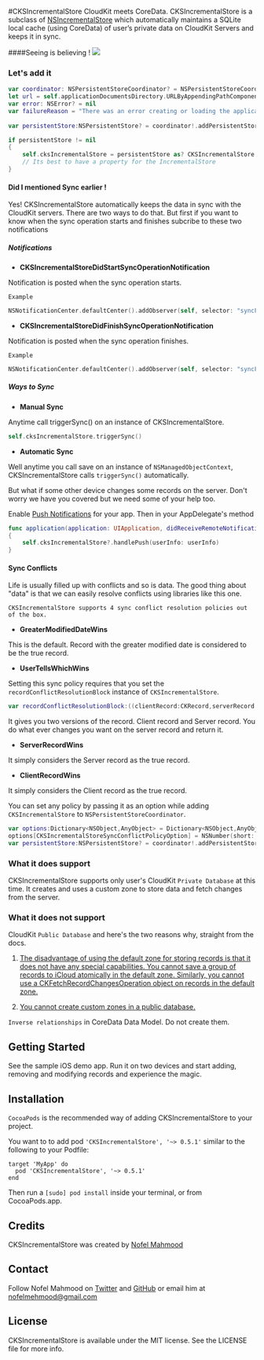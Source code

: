 #CKSIncrementalStore
CloudKit meets CoreData. 
CKSIncrementalStore is a subclass of [NSIncrementalStore](https://developer.apple.com/library/prerelease/ios/documentation/CoreData/Reference/NSIncrementalStore_Class/index.html) which automatically maintains a SQLite local cache (using CoreData) of user’s private data on CloudKit Servers and keeps it in sync.</p>

####Seeing is believing !
![](https://cdn.pbrd.co/images/1ueV7gsM.gif)

### Let's add it

```swift
var coordinator: NSPersistentStoreCoordinator? = NSPersistentStoreCoordinator(managedObjectModel:self.managedObjectModel)
let url = self.applicationDocumentsDirectory.URLByAppendingPathComponent("CKSIncrementalStore_iOSDemo.sqlite")
var error: NSError? = nil
var failureReason = "There was an error creating or loading the application's saved data."
  
var persistentStore:NSPersistentStore? = coordinator!.addPersistentStoreWithType(CKSIncrementalStore.type, configuration: nil, URL: url, options: nil, error: &error)

if persistentStore != nil
{
    self.cksIncrementalStore = persistentStore as? CKSIncrementalStore
    // Its best to have a property for the IncrementalStore
}

```
#### Did I mentioned Sync earlier !

Yes! CKSIncrementalStore automatically keeps the data in sync with the CloudKit servers. There are two ways to do that.
But first if you want to know when the sync operation starts and finishes subcribe to these two notifications
##### Notifications
* <b>CKSIncrementalStoreDidStartSyncOperationNotification</b>

Notification is posted when the sync operation starts.

`Example`

```swift
NSNotificationCenter.defaultCenter().addObserver(self, selector: "syncFinished:", name: CKSIncrementalStoreDidStartSyncOperationNotification, object: self.cksIncrementalStore)

```
* <b>CKSIncrementalStoreDidFinishSyncOperationNotification</b>

Notification is posted when the sync operation finishes.

`Example`

```swift
NSNotificationCenter.defaultCenter().addObserver(self, selector: "syncFinished:", name: CKSIncrementalStoreDidFinishSyncOperationNotification, object: self.cksIncrementalStore)
```
##### Ways to Sync
* <b>Manual Sync</b>

Anytime call triggerSync() on an instance of CKSIncrementalStore.

```swift
self.cksIncrementalStore.triggerSync()
```
* <b>Automatic Sync</b>

Well anytime you call save on an instance of `NSManagedObjectContext`, CKSIncrementalStore calls `triggerSync()` automatically. 

But what if some other device changes some records on the server. Don't worry we have you covered but we need some of your help too.

Enable [Push Notifications](http://code.tutsplus.com/tutorials/setting-up-push-notifications-on-ios--cms-21925) for your app. Then in your AppDelegate's method

```swift
func application(application: UIApplication, didReceiveRemoteNotification userInfo: [NSObject : AnyObject]) 
{
    self.cksIncrementalStore?.handlePush(userInfo: userInfo)
}
```
#### Sync Conflicts

Life is usually filled up with conflicts and so is data. The good thing about "data" is that we can easily resolve conflicts using libraries like this one.


`CKSIncrementalStore supports 4 sync conflict resolution policies out of the box.`

* <b>GreaterModifiedDateWins</b>

This is the default. Record with the greater modified date is considered to be the true record.

* <b>UserTellsWhichWins</b>

Setting this sync policy requires that you set the `recordConflictResolutionBlock` instance of `CKSIncrementalStore`.

```swift
var recordConflictResolutionBlock:((clientRecord:CKRecord,serverRecord:CKRecord)->CKRecord)?
```
It gives you two versions of the record. Client record and Server record. You do what ever changes you want on the server record and return it.

* <b>ServerRecordWins</b>

It simply considers the Server record as the true record.

* <b>ClientRecordWins</b>

It simply considers the Client record as the true record.

You can set any policy by passing it as an option while adding `CKSIncrementalStore` to `NSPersistentStoreCoordinator`.

```swift
var options:Dictionary<NSObject,AnyObject> = Dictionary<NSObject,AnyObject>()
options[CKSIncrementalStoreSyncConflictPolicyOption] = NSNumber(short: CKSStoresSyncConflictPolicy.ClientRecordWins.rawValue)
var persistentStore:NSPersistentStore? = coordinator!.addPersistentStoreWithType(CKSIncrementalStore.type, configuration: nil, URL: url, options: options, error: &error)
```
### What it does support

CKSIncrementalStore supports only user's CloudKit `Private Database` at this time. It creates and uses a custom zone to store data and fetch changes from the server.

### What it does not support

CloudKit `Public Database` and here's the two reasons why, straight from the docs.

1. [The disadvantage of using the default zone for storing records is that it does not have any special capabilities. You cannot save a group of records to iCloud atomically in the default zone. Similarly, you cannot use a CKFetchRecordChangesOperation object on records in the default zone.](https://developer.apple.com/library/prerelease/ios/documentation/CloudKit/Reference/CKRecordZone_class/index.html#//apple_ref/occ/clm/CKRecordZone/defaultRecordZone)

2. [ You cannot create custom zones in a public database.](https://developer.apple.com/library/prerelease/ios/documentation/CloudKit/Reference/CKRecordZone_class/index.html#//apple_ref/c/tdef/CKRecordZoneCapabilities)


`Inverse relationships` in CoreData Data Model. Do not create them.

## Getting Started 
See the sample iOS demo app. Run it on two devices and start adding, removing and modifying records and experience the magic.

## Installation
`CocoaPods` is the recommended way of adding CKSIncrementalStore to your project.

You want to to add pod `'CKSIncrementalStore', '~> 0.5.1'` similar to the following to your Podfile:
```
target 'MyApp' do
  pod 'CKSIncrementalStore', '~> 0.5.1'
end
```

Then run a `[sudo] pod install` inside your terminal, or from CocoaPods.app.


## Credits
CKSIncrementalStore was created by [Nofel Mahmood](http://twitter.com/NofelMahmood)

## Contact 
Follow Nofel Mahmood on [Twitter](http://twitter.com/NofelMahmood) and [GitHub](http://github.com/nofelmahmood) or email him at nofelmehmood@gmail.com

## License
CKSIncrementalStore is available under the MIT license. See the LICENSE file for more info.
